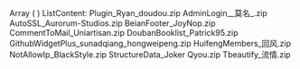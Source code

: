 Array
(
)
ListContent: 
Plugin_Ryan_doudou.zip
AdminLogin__莫名_.zip
AutoSSL_Aurorum-Studios.zip
BeianFooter_JoyNop.zip
CommentToMail_Uniartisan.zip
DoubanBooklist_Patrick95.zip
GithubWidgetPlus_sunadqiang_hongweipeng.zip
HuifengMembers_回风.zip
NotAllowIp_BlackStyle.zip
StructureData_Joker Qyou.zip
Tbeautify_流情.zip